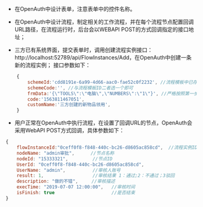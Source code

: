 * 在OpenAuth中设计表单，注意表单中的控件名称。

* 在OpenAuth中设计流程，制定相关的工作流程，并在每个流程节点配置回调URL路径，在流程运行时，后台会以WEBAPI POST的方式回调指定的接口地址；

* 三方已有系统界面，提交表单时，调用创建流程实例接口：http://localhost:52789/api/FlowInstances/Add，在OpenAuth中创建一条新的流程实例； 接口参数如下：

```javascript
    {
        schemeId:'cdd8191e-6a99-4d66-aac0-fae52c0f2232', //流程模板中已存在的模板ID
        schemeCode:'', //与流程模板ID二者选一个即可
        frmData:'{\"TOOLS\":\"电脑\",\"NUMBERS\":\"1\"}', //严格按照第一步中表单规则
        code:'1563811467051',
        customName:'三方创建的新物品领用',
    }
```

* 用户正常在OpenAuth中执行流程，在设置了回调URL的节点，OpenAuth会采用WebAPI POST方式回调，具体参数如下：
```javascript
{
    flowInstanceId:"0ceff0f8-f848-440c-bc26-d8605ac858cd",  //流程实例ID
    nodeName: "admin审批",      //节点名称
    nodeId: "15333321",         //节点ID
    UserId: "0ceff0f8-f848-440c-bc26-d8605ac858cd",
    UserName: "admin",          //审核人账号
    result: 1,                  //审核结果 1：通过;2：不通过；3驳回
    description: "做的不错",     //审核描述
    execTime: "2019-07-07 12:00:00",   //审核时间
    isFinish: true                     //是否结束
}
```